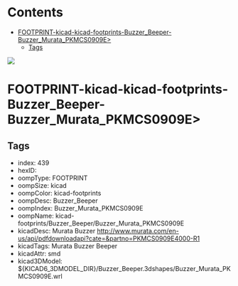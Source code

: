 



Contents
========

* [FOOTPRINT-kicad-kicad-footprints-Buzzer_Beeper-Buzzer_Murata_PKMCS0909E>](#footprint-kicad-kicad-footprints-buzzer_beeper-buzzer_murata_pkmcs0909e)
	* [Tags](#tags)
  
![][im]
# FOOTPRINT-kicad-kicad-footprints-Buzzer_Beeper-Buzzer_Murata_PKMCS0909E>

## Tags

- index: 439
- hexID: 
- oompType: FOOTPRINT
- oompSize: kicad
- oompColor: kicad-footprints
- oompDesc: Buzzer_Beeper
- oompIndex: Buzzer_Murata_PKMCS0909E
- oompName: kicad-footprints/Buzzer_Beeper/Buzzer_Murata_PKMCS0909E
- kicadDesc: Murata Buzzer http://www.murata.com/en-us/api/pdfdownloadapi?cate=&partno=PKMCS0909E4000-R1
- kicadTags: Murata Buzzer Beeper
- kicadAttr: smd
- kicad3DModel: ${KICAD6_3DMODEL_DIR}/Buzzer_Beeper.3dshapes/Buzzer_Murata_PKMCS0909E.wrl



[im]: image.png
